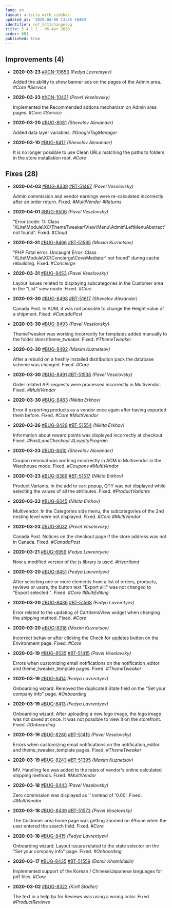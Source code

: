 ```yaml
---
lang: en
layout: article_with_sidebar
updated_at: '2020-04-06 13:45 +0400'
identifier: ref_5411changelog
title: 5.4.1.1 - 06 Apr 2020
order: 681
published: true
---
```

## Improvements (4)
* **2020-03-23** [#XCN-10653](https://xcn.myjetbrains.com/youtrack/issue/XCN-10653) _(Fedya Lavrentyev)_

  Added the ability to show banner ads on the pages of the Admin area. _#Core #Service_

* **2020-03-23** [#XCN-10421](https://xcn.myjetbrains.com/youtrack/issue/XCN-10421) _(Pavel Veselovsky)_

  Implemented the Recommended addons mechanism on Admin area pages. _#Core #Service_

* **2020-03-20** [#BUG-8081](https://xcn.myjetbrains.com/youtrack/issue/BUG-8081) _(Shevelov Alexander)_

  Added data layer variables. _#GoogleTagManager_

* **2020-03-10** [#BUG-8417](https://xcn.myjetbrains.com/youtrack/issue/BUG-8417) _(Shevelov Alexander)_

  It is no longer possible to use Clean URLs matching the paths to folders in the store installation root. _#Core_


## Fixes (28)
* **2020-04-03** [#BUG-8339](https://xcn.myjetbrains.com/youtrack/issue/BUG-8339) [#BT-51467](https://bt.x-cart.com/view.php?id=51467) _(Pavel Veselovsky)_

  Admin commission and vendor earnings were re-calculated incorrectly after an order return. Fixed. _#MultiVendor #Returns_

* **2020-04-01** [#BUG-8506](https://xcn.myjetbrains.com/youtrack/issue/BUG-8506) _(Pavel Veselovsky)_

  "Error (code: 1): Class 'XLite\Module\XC\ThemeTweaker\View\Menu\Admin\LeftMenuAbstract' not found". Fixed. _#Cloud_

* **2020-03-31** [#BUG-8466](https://xcn.myjetbrains.com/youtrack/issue/BUG-8466) [#BT-51565](https://bt.x-cart.com/view.php?id=51565) _(Maxim Kuznetsov)_

  "PHP Fatal error: Uncaught Error: Class 'XLite\Module\XC\Concierge\Core\Mediator' not found" during cache rebuilding. Fixed. _#Concierge_

* **2020-03-31** [#BUG-8453](https://xcn.myjetbrains.com/youtrack/issue/BUG-8453) _(Pavel Veselovsky)_

  Layout issues related to displaying subcategories in the Customer area in the "List" view mode. Fixed. _#Core_

* **2020-03-30** [#BUG-8498](https://xcn.myjetbrains.com/youtrack/issue/BUG-8498) [#BT-51617](https://bt.x-cart.com/view.php?id=51617) _(Shevelov Alexander)_

  Canada Post. In AOM, it was not possible to change the Height value of a shipment. Fixed. _#CanadaPost_

* **2020-03-30** [#BUG-8493](https://xcn.myjetbrains.com/youtrack/issue/BUG-8493) _(Pavel Veselovsky)_

  ThemeTweaker was working incorrectly for templates added manually to the folder skins/theme_tweaker. Fixed. _#ThemeTweaker_

* **2020-03-30** [#BUG-8492](https://xcn.myjetbrains.com/youtrack/issue/BUG-8492) _(Maxim Kuznetsov)_

  After a rebuild on a freshly installed distribution pack the database scheme was changed. Fixed. _#Core_

* **2020-03-30** [#BUG-8491](https://xcn.myjetbrains.com/youtrack/issue/BUG-8491) [#BT-51538](https://bt.x-cart.com/view.php?id=51538) _(Pavel Veselovsky)_

  Order related API requests were processed incorrectly in Multivendor. Fixed. _#MultiVendor_

* **2020-03-30** [#BUG-8483](https://xcn.myjetbrains.com/youtrack/issue/BUG-8483) _(Nikita Erkhov)_

  Error if exporting products as a vendor once again after having exported them before. Fixed. _#Core #MultiVendor_

* **2020-03-26** [#BUG-8429](https://xcn.myjetbrains.com/youtrack/issue/BUG-8429) [#BT-51554](https://bt.x-cart.com/view.php?id=51554) _(Nikita Erkhov)_

  Information about reward points was displayed incorrectly at checkout. Fixed. _#FastLaneCheckout #LoyaltyProgram_

* **2020-03-23** [#BUG-8410](https://xcn.myjetbrains.com/youtrack/issue/BUG-8410) _(Shevelov Alexander)_

  Coupon removal was working incorrectly in AOM in Multivendor in the Warehouse mode. Fixed. _#Coupons #MultiVendor_

* **2020-03-23** [#BUG-8389](https://xcn.myjetbrains.com/youtrack/issue/BUG-8389) [#BT-51517](https://bt.x-cart.com/view.php?id=51517) _(Nikita Erkhov)_

  Product Variants. In the add to cart popup, QTY was not displayed while selecting the values of all the attributes. Fixed. _#ProductVariants_

* **2020-03-23** [#BUG-8345](https://xcn.myjetbrains.com/youtrack/issue/BUG-8345) _(Nikita Erkhov)_

  Multivendor. In the Categories side menu, the subcategories of the 2nd nesting level were not displayed. Fixed. _#Core #MultiVendor_

* **2020-03-23** [#BUG-8032](https://xcn.myjetbrains.com/youtrack/issue/BUG-8032) _(Pavel Veselovsky)_

  Canada Post. Notices on the checkout page if the store address was not in Canada. Fixed. _#CanadaPost_

* **2020-03-21** [#BUG-6959](https://xcn.myjetbrains.com/youtrack/issue/BUG-6959) _(Fedya Lavrentyev)_

  Now a modified version of the js library is used. _#Heartland_

* **2020-03-20** [#BUG-8451](https://xcn.myjetbrains.com/youtrack/issue/BUG-8451) _(Fedya Lavrentyev)_

  After selecting one or more elements from a list of orders, products, reviews or users, the button text "Export all:" was not changed to "Export selected:". Fixed. _#Core #BulkEditing_

* **2020-03-20** [#BUG-8436](https://xcn.myjetbrains.com/youtrack/issue/BUG-8436) [#BT-51568](https://bt.x-cart.com/view.php?id=51568) _(Fedya Lavrentyev)_

  Error related to the updating of CartItemsView widget when changing the shipping method. Fixed. _#Core_

* **2020-03-20** [#BUG-8318](https://xcn.myjetbrains.com/youtrack/issue/BUG-8318) _(Maxim Kuznetsov)_

  Incorrect behavior after clicking the Check for updates button on the Environment page. Fixed. _#Core_

* **2020-03-19** [#BUG-8535](https://xcn.myjetbrains.com/youtrack/issue/BUG-8535) [#BT-51415](https://bt.x-cart.com/view.php?id=51415) _(Pavel Veselovsky)_

  Errors when customizing email notifications on the notification_editor and theme_tweaker_template pages. Fixed. _#ThemeTweaker_

* **2020-03-19** [#BUG-8414](https://xcn.myjetbrains.com/youtrack/issue/BUG-8414) _(Fedya Lavrentyev)_

  Onboarding wizard. Removed the duplicated State field on the "Set your company info" page. _#Onboarding_

* **2020-03-19** [#BUG-8413](https://xcn.myjetbrains.com/youtrack/issue/BUG-8413) _(Fedya Lavrentyev)_

  Onboarding wizard. After uploading a new logo image, the logo image was not saved at once. It was not possible to view it on the storefront. Fixed. _#Onboarding_

* **2020-03-19** [#BUG-8280](https://xcn.myjetbrains.com/youtrack/issue/BUG-8280) [#BT-51415](https://bt.x-cart.com/view.php?id=51415) _(Pavel Veselovsky)_

  Errors when customizing email notifications on the notification_editor and theme_tweaker_template pages. Fixed. _#ThemeTweaker_

* **2020-03-19** [#BUG-8243](https://xcn.myjetbrains.com/youtrack/issue/BUG-8243) [#BT-51395](https://bt.x-cart.com/view.php?id=51395) _(Maxim Kuznetsov)_

  MV. Handling fee was added to the rates of vendor's online calculated shipping methods. Fixed. _#MultiVendor_

* **2020-03-18** [#BUG-8443](https://xcn.myjetbrains.com/youtrack/issue/BUG-8443) _(Pavel Veselovsky)_

  Zero commission was displayed as '' instead of '0.00'. Fixed. _#MultiVendor_

* **2020-03-18** [#BUG-8439](https://xcn.myjetbrains.com/youtrack/issue/BUG-8439) [#BT-51573](https://bt.x-cart.com/view.php?id=51573) _(Pavel Veselovsky)_

  The Customer area home page was getting zoomed on iPhone when the user entered the search field. Fixed. _#Core_

* **2020-03-18** [#BUG-8415](https://xcn.myjetbrains.com/youtrack/issue/BUG-8415) _(Fedya Lavrentyev)_

  Onboarding wizard. Layout issues related to the state selector on the "Set your company info" page. Fixed. _#Onboarding_

* **2020-03-17** [#BUG-8435](https://xcn.myjetbrains.com/youtrack/issue/BUG-8435) [#BT-51559](https://bt.x-cart.com/view.php?id=51559) _(Damir Khamidullin)_

  Implemented support of the Korean / Chinese/Japanese languages for pdf files. _#Core_

* **2020-03-02** [#BUG-8322](https://xcn.myjetbrains.com/youtrack/issue/BUG-8322) _(Kirill Stadler)_

  The text in a help tip for Reviews was using a wrong color. Fixed. _#ProductReviews_

